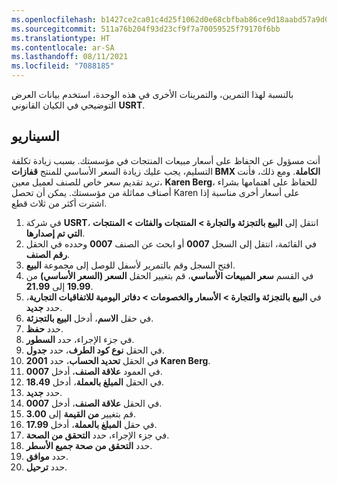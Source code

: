 ```yaml
---
ms.openlocfilehash: b1427ce2ca01c4d25f1062d0e68cbfbab86ce9d18aabd57a9d0eca8ffb90e94d
ms.sourcegitcommit: 511a76b204f93d23cf9f7a70059525f79170f6bb
ms.translationtype: HT
ms.contentlocale: ar-SA
ms.lasthandoff: 08/11/2021
ms.locfileid: "7088185"
---
```

بالنسبة لهذا التمرين، والتمرينات الأخرى في هذه الوحدة، استخدم بيانات العرض التوضيحي في الكيان القانوني **USRT**.


## <a name="scenario"></a>السيناريو
أنت مسؤول عن الحفاظ على أسعار مبيعات المنتجات في مؤسستك. بسبب زيادة تكلفة التسليم، يجب عليك زيادة السعر الأساسي للمنتج **قفازات BMX الكاملة**. ومع ذلك، فأنت تريد تقديم سعر خاص للصنف لعميل معين، **Karen Berg**، للحفاظ على اهتمامها بشراء أصناف مماثلة من مؤسستك. يمكن أن تحصل Karen على أسعار أخرى مناسبة إذا اشترت أكثر من ثلاث قطع.

1.  في شركة **USRT**، انتقل إلى **البيع بالتجزئة والتجارة > المنتجات والفئات > المنتجات التي تم إصدارها**.
2.  في القائمة، انتقل إلى السجل **0007** أو ابحث عن الصنف **0007** وحدده في الحقل **رقم الصنف**.
3.  افتح السجل وقم بالتمرير لأسفل للوصل إلى مجموعة **البيع**.
4.  في القسم **سعر المبيعات الأساسي**، قم بتغيير الحقل **السعر (السعر الأساسي)** من **19.99** إلى **21.99**.
5.  في **البيع بالتجزئة والتجارة > الأسعار والخصومات > دفاتر اليومية للاتفاقيات التجارية**، حدد **جديد**.
6.  في حقل **الاسم**، أدخل **البيع بالتجزئة**.
7.  حدد **حفظ**.
8.  في جزء الإجراء، حدد **السطور**.
9.  في الحقل **نوع كود الطرف**، حدد **جدول**.
10. في الحقل **تحديد الحساب**، حدد **2001 Karen Berg**.
11. في العمود **علاقة الصنف**، أدخل **0007**.
12. في الحقل **المبلغ بالعملة**، أدخل **18.49**.
13. حدد **جديد**.
14. في الحقل **علاقة الصنف**، أدخل **0007**.
15. قم بتغيير **من القيمة** إلى **3.00**.
16. في حقل **المبلغ بالعملة**، أدخل **17.99**.
17. في جزء الإجراء، حدد **التحقق من الصحة**.
18. حدد **التحقق من صحة جميع الأسطر**.
19. حدد **موافق**.
20. حدد **ترحيل**.

